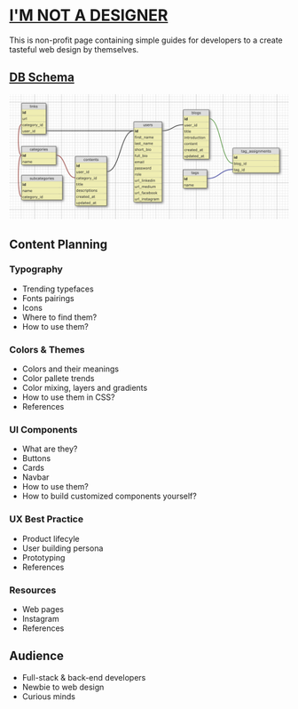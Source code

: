 # [I'M NOT A DESIGNER](https://sisiflorensia.github.io/iamnotadesigner/)

This is non-profit page containing simple guides for developers to a create tasteful web design by themselves.

## [DB Schema](https://kitt.lewagon.com/db/3180)
![IA](db_schema.png)

## Content Planning
### Typography
- Trending typefaces
- Fonts pairings
- Icons
- Where to find them?
- How to use them?
### Colors & Themes
- Colors and their meanings
- Color pallete trends
- Color mixing, layers and gradients
- How to use them in CSS?
- References
### UI Components
- What are they?
- Buttons
- Cards
- Navbar
- How to use them?
- How to build customized components yourself?
### UX Best Practice
- Product lifecyle
- User building persona
- Prototyping
- References
### Resources
- Web pages
- Instagram
- References

## Audience
- Full-stack & back-end developers
- Newbie to web design
- Curious minds
<br>
